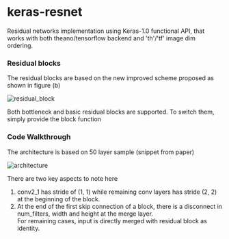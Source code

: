 # keras-resnet
Residual networks implementation using Keras-1.0 functional API, that works with 
both theano/tensorflow backend and 'th'/'tf' image dim ordering.


### Residual blocks
The residual blocks are based on the new improved scheme proposed as shown in figure (b)

![residual_block](https://user-images.githubusercontent.com/79277882/130468040-e10d5051-8071-46c8-9d33-cd943ebe9f63.png)


Both bottleneck and basic residual blocks are supported. To switch them, simply provide the block function 
### Code Walkthrough
The architecture is based on 50 layer sample (snippet from paper)

![architecture](https://user-images.githubusercontent.com/79277882/130468107-a218b5c2-8740-43c7-90ef-4cc74ddb3114.png)


There are two key aspects to note here

 1. conv2_1 has stride of (1, 1) while remaining conv layers has stride (2, 2) at the beginning of the block.
 2. At the end of the first skip connection of a block, there is a disconnect in num_filters, width and height at the merge layer.  
 For remaining cases, input is directly merged with residual block as identity.

